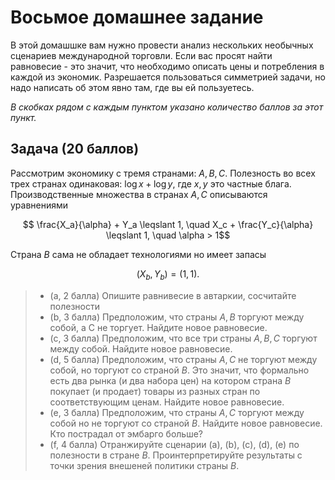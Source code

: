 # Восьмое домашнее задание

В этой домашшке вам нужно провести анализ нескольких необычных сценариев международной торговли. Если вас просят найти равновесие - это значит, что необходимо описать цены и потребления в каждой из экономик. Разрешается пользоваться симметрией задачи, но надо написать об этом явно там, где вы ей пользуетесь. 

*В скобках рядом с каждым пунктом указано количество баллов за этот пункт.*

## Задача (20 баллов)

Рассмотрим экономику с тремя странами: $A,B,C$. Полезность во всех трех странах одинаковая: $\log x + \log y$, где $x,y$ это частные блага. Производственные множества в странах $A,C$ описываются уравнениями

$$ \frac{X_a}{\alpha} + Y_a \leqslant 1, \quad X_c + \frac{Y_c}{\alpha} \leqslant 1, \quad \alpha > 1$$

Страна $B$ сама не обладает технологиями но имеет запасы 

$$ (X_b, Y_b) = (1,1).$$

> - (a, 2 балла) Опишите равнивесие в автаркии, сосчитайте полезности
> - (b, 3 балла) Предположим, что страны $A,B$ торгуют между собой, а C не торгует. Найдите новое равновесие.
> - (c, 3 балла) Предположим, что все три страны $A,B,C$ торгуют между собой. Найдите новое равновесие.
> - (d, 5 балла) Предположим, что страны $A,C$ не торгуют между собой, но торгуют со страной $B$. Это значит, что формально есть два рынка (и два набора цен) на котором страна $B$ покупает (и продает) товары из разных стран по соответствующим ценам. Найдите новое равновесие.
> - (e, 3 балла) Предположим, что страны $A,C$ торгуют между собой но не торгуют со страной $B$. Найдите новое равновесие. Кто пострадал от эмбарго больше?
> - (f, 4 балла) Отранжируйте сценарии (a), (b), (c), (d), (е) по полезности в стране $B$. Проинтерпретируйте результаты с точки зрения внешеней политики страны $B$.
